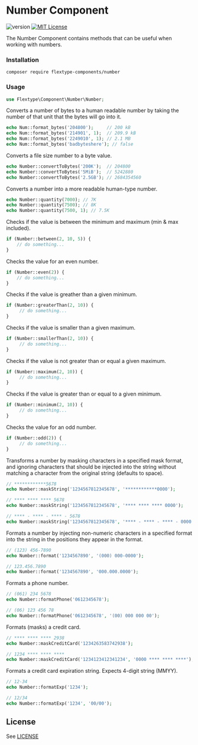 # Number Component
![version](https://img.shields.io/badge/version-1.1.1-brightgreen.svg?style=flat-square "Version")
[![MIT License](https://img.shields.io/badge/license-MIT-blue.svg?style=flat-square)](https://github.com/flextype-components/number/blob/master/LICENSE)

The Number Component contains methods that can be useful when working with numbers.

### Installation

```
composer require flextype-components/number
```

### Usage

```php
use Flextype\Component\Number\Number;
```

Converts a number of bytes to a human readable number by taking the
number of that unit that the bytes will go into it.
```php
echo Num::format_bytes('204800');     // 200 kB
echo Num::format_bytes('214901', 1);  // 209.9 kB
echo Num::format_bytes('2249010', 1); // 2.1 MB
echo Num::format_bytes('badbyteshere'); // false
```

Converts a file size number to a byte value.
```php
echo Number::convertToBytes('200K');  // 204800
echo Number::convertToBytes('5MiB');  // 5242880
echo Number::convertToBytes('2.5GB'); // 2684354560
```

Converts a number into a more readable human-type number.
```php
echo Number::quantity(7000); // 7K
echo Number::quantity(7500); // 8K
echo Number::quantity(7500, 1); // 7.5K
```


Checks if the value is between the minimum and maximum (min & max included).
```php
if (Number::between(2, 10, 5)) {
    // do something...
}
```

Checks the value for an even number.
```php
if (Number::even(2)) {
    // do something...
}
```

Checks if the value is greather than a given minimum.
```php
if (Number::greaterThan(2, 10)) {
     // do something...
}
```

Checks if the value is smaller than a given maximum.
```php
if (Number::smallerThan(2, 10)) {
     // do something...
}
```

Checks if the value is not greater than or equal a given maximum.
```php
if (Number::maximum(2, 10)) {
     // do something...
}
```

Checks if the value is greater than or equal to a given minimum.
```php
if (Number::minimum(2, 10)) {
     // do something...
}
```

Checks the value for an odd number.
```php
if (Number::odd(2)) {
     // do something...
}
```

Transforms a number by masking characters in a specified mask format, and
ignoring characters that should be injected into the string without
matching a character from the original string (defaults to space).
```php
// ************5678
echo Number::maskString('1234567812345678', '************0000');

// **** **** **** 5678
echo Number::maskString('1234567812345678', '**** **** **** 0000');

// **** - **** - **** - 5678
echo Number::maskString('1234567812345678', '**** - **** - **** - 0000', ' -');
```

Formats a number by injecting non-numeric characters in a specified
format into the string in the positions they appear in the format.
```php
// (123) 456-7890
echo Number::format('1234567890', '(000) 000-0000');

// 123.456.7890
echo Number::format('1234567890', '000.000.0000');
```

Formats a phone number.
```php
// (061) 234 5678
echo Number::formatPhone('0612345678');

// (06) 123 456 78
echo Number::formatPhone('0612345678', '(00) 000 000 00');
```

Formats (masks) a credit card.
```php
// **** **** **** 2938
echo Number::maskСreditСard('1234263583742938');

// 1234 **** **** ****
echo Number::maskСreditСard('1234123412341234', '0000 **** **** ****');
```

Formats a credit card expiration string. Expects 4-digit string (MMYY).
```php
// 12-34
echo Number::formatExp('1234');

// 12/34
echo Number::formatExp('1234', '00/00');
```


## License
See [LICENSE](https://github.com/flextype-components/number/blob/master/LICENSE)
